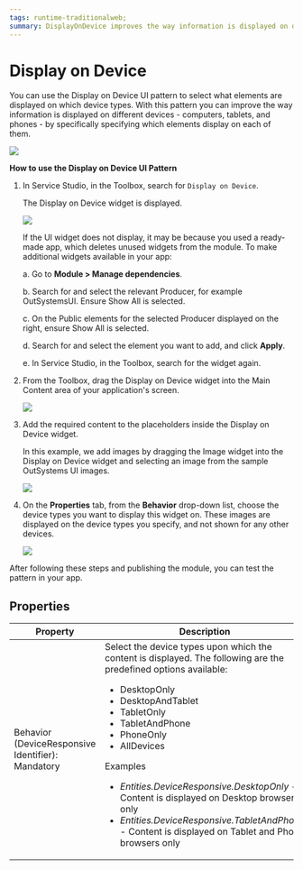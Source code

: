 ```yaml
---
tags: runtime-traditionalweb; 
summary: DisplayOnDevice improves the way information is displayed on different devices.
---
```


# Display on Device

You can use the Display on Device UI pattern to select what elements are displayed on which device types. With this pattern you can improve the way information is displayed on different devices - computers, tablets, and phones - by specifically specifying which elements display on each of them.

![](<images/displayondevice-1.png>)

**How to use the Display on Device UI Pattern**

1. In Service Studio, in the Toolbox, search for `Display on Device`.

    The Display on Device widget is displayed.

    ![](<images/displayondevice-2-ss.png>)

    If the UI widget does not display, it may be because you used a ready-made app, which deletes unused widgets from the module. To make additional widgets available in your app:

    a. Go to **Module > Manage dependencies**.

    b. Search for and select the relevant Producer, for example OutSystemsUI. Ensure Show All is selected. 

    c. On the Public elements for the selected Producer displayed on the right, ensure Show All is selected.
    
    d. Search for and select the element you want to add, and click **Apply**. 
    
    e. In Service Studio, in the Toolbox, search for the widget again.

1. From the Toolbox, drag the Display on Device widget into the Main Content area of your application's screen.

    ![](<images/displayondevice-3-ss.png>)

1. Add the required content to the placeholders inside the Display on Device widget.

    In this example, we add images by dragging the Image widget into the Display on Device widget and selecting an image from the sample OutSystems UI images.

    ![](<images/displayondevice-4-ss.png>)

1. On the **Properties** tab, from the **Behavior** drop-down list, choose the device types you want to display this widget on. These images are displayed on the device types you specify, and not shown for any other devices.

    ![](<images/displayondevice-5-ss.png>)

After following these steps and publishing the module, you can test the pattern in your app.

## Properties

| **Property** |  **Description** |
|---|---|
| Behavior (DeviceResponsive Identifier): Mandatory | Select the device types upon which the content is displayed. The following are the predefined options available: <p><ul><li>DesktopOnly</li><li>DesktopAndTablet</li><li>TabletOnly</li><li>TabletAndPhone</li><li>PhoneOnly</li><li>AllDevices</li></ul></p><p>Examples<ul><li>_Entities.DeviceResponsive.DesktopOnly_ - Content is displayed on Desktop browsers only</li><li>_Entities.DeviceResponsive.TabletAndPhone_ - Content is displayed on Tablet and Phone browsers only</li></ul></p> |
